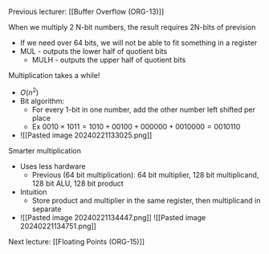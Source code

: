 Previous lecturer: [[Buffer Overflow (ORG-13)]]


When we multiply 2 N-bit numbers, the result requires 2N-bits of prevision
- If we need over 64 bits, we will not be able to fit something in a register
- MUL - outputs the lower half of quotient bits
	- MULH - outputs the upper half of quotient bits

Multiplication takes a while!
- $O(n^2)$
- Bit algorithm:
	- For every 1-bit in one number, add the other number left shifted per place
	- Ex $0010 \times 1011 = 1010 + 00100 + 000000 + 0010000 = 0010110$ 
- ![[Pasted image 20240221133025.png]]

Smarter multiplication
- Uses less hardware
	- Previous (64 bit multiplication): 64 bit multiplier, 128 bit multiplicand, 128 bit ALU, 128 bit product
- Intuition
	- Store product and multiplier in the same register, then multiplicand in separate
- ![[Pasted image 20240221134447.png]] ![[Pasted image 20240221134751.png]]


Next lecture: [[Floating Points (ORG-15)]]